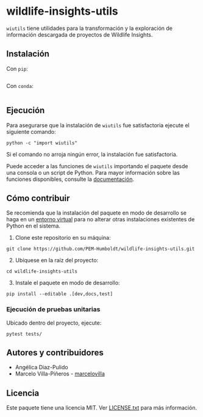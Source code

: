 # wildlife-insights-utils

`wiutils` tiene utilidades para la transformación y la exploración de información descargada de proyectos de Wildlife Insights.

## Instalación

Con `pip`:
```shell

```

Con `conda`:
```shell

```

## Ejecución
Para asegurarse que la instalación de `wiutils` fue satisfactoria ejecute el siguiente comando:

```shell
python -c "import wiutils"
```
Si el comando no arroja ningún error, la instalación fue satisfactoria.

Puede acceder a las funciones de `wiutils` importando el paquete desde una consola o un script de Python. Para mayor información sobre las funciones disponibles, consulte la [documentación](https://wiutils.readthedocs.io).

## Cómo contribuir

Se recomienda que la instalación del paquete en modo de desarrollo se haga en un [entorno virtual](https://www.python.org/dev/peps/pep-0405/) para no alterar otras instalaciones existentes de Python en el sistema.

1. Clone este repositorio en su máquina:
```shell
git clone https://github.com/PEM-Humboldt/wildlife-insights-utils.git
```

2. Ubíquese en la raíz del proyecto:
```shell
cd wildlife-insights-utils
```

3. Instale el paquete en modo de desarrollo:
```shell
pip install --editable .[dev,docs,test]
```


### Ejecución de pruebas unitarias
Ubicado dentro del proyecto, ejecute:

```
pytest tests/
```

## Autores y contribuidores

* Angélica Diaz-Pulido
* Marcelo Villa-Piñeros - [marcelovilla](https://github.com/marcelovilla)

## Licencia
Este paquete tiene una licencia MIT. Ver [LICENSE.txt](LICENSE.txt) para más información.

[1]: https://github.com/Toblerity/Fiona#installation
[2]: https://github.com/mapbox/rasterio#installation
